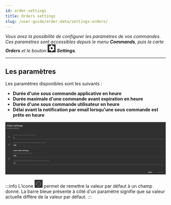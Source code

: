 ```yaml
---
id: order-settings
title: Orders settings
slug: /user-guide/order-data/settings-orders/
---
```


_Vous avez la possibilité de configurer les paramètres de vos commandes. Ces paramètres sont accessibles depuis le menu **Commands**, puis la carte **Orders** et le bouton <img src="/images/user-documentation/regards-icons/admin/gear-wheel.png" alt="settings" height="25" width="25"/> ***Settings***._

---

## Les paramètres

Les paramètres disponibles sont les suivants :

- **Durée d'une sous commande applicative en heure**
- **Durée maximale d'une commande avant expiration en heure**
- **Durée d'une sous commande utilisateur en heure**
- **Délai avant la notification par email lorsqu'une sous commande est prête en heure**

![](./sources/order-settings.png)

:::info
L'icone <img src="/images/user-documentation/regards-icons/admin/default-value.png" alt="edit" height="25" width="25"/> permet de remettre la valeur par défaut à un champ donné. La barre bleue présente à côté d'un paramètre signifie que sa valeur actuelle diffère de la valeur par défaut.
:::
